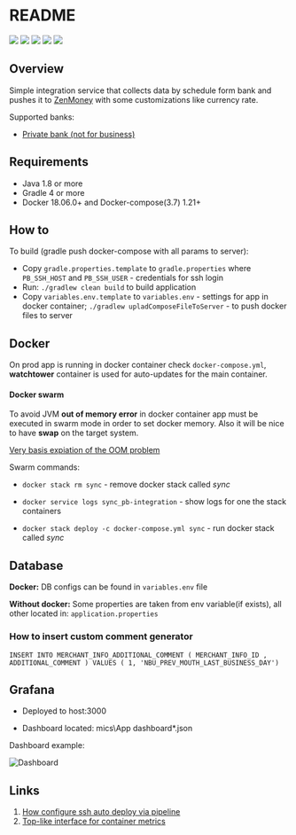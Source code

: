 # README #

[![](https://circleci.com/bb/boevry/pb-integration.svg?style=svg)](https://circleci.com/bb/boevry/pb-integration "Build and status")
[![](https://sonarcloud.io/api/project_badges/measure?project=pb-integration&metric=alert_status)](https://sonarcloud.io/dashboard?id=pb-integration "DEV Quality status")
[![](https://images.microbadger.com/badges/version/openjdk:8-jre-alpine.svg)](https://microbadger.com/images/openjdk:8-jre-alpine "Main jre version")
[![](https://images.microbadger.com/badges/image/bobobo/pb-integration.svg)](https://microbadger.com/images/bobobo/pb-integration "MASTER Full container size")
[![](https://images.microbadger.com/badges/version/bobobo/pb-integration.svg)](https://microbadger.com/images/bobobo/pb-integration "MASTER The latest container build version")

## Overview
Simple integration service that collects data by schedule form bank and pushes it to [ZenMoney](https://zenmoney.ru/) with some customizations like currency rate.

Supported banks:

- [Private bank (not for business)](https://www.privat24.ua/)

## Requirements 
- Java 1.8 or more
- Gradle 4 or more
- Docker 18.06.0+ and Docker-compose(3.7) 1.21+ 

## How to

To build (gradle push docker-compose with all params to server): 

- Copy `gradle.properties.template` to `gradle.properties` where  `PB_SSH_HOST` and `PB_SSH_USER` - credentials for ssh login
- Run: `./gradlew clean build` to build application
- Copy `variables.env.template` to `variables.env` - settings for app in docker container; `./gradlew upladComposeFileToServer` - to push docker files to server

## Docker
On prod app is running in docker container check `docker-compose.yml`,  **watchtower** container is used for auto-updates for the main container.

#### Docker swarm

To avoid JVM **out of memory error**  in docker container app must be executed in swarm mode in order to set docker memory. Also it will be nice to have **swap** on the target system.

[Very basis expiation of the OOM problem](https://medium.com/@yortuc/jvm-memory-allocation-in-docker-container-a26bbce3a3f2)

Swarm commands: 

- `docker stack rm sync`  - remove docker stack called *sync*

- `docker service logs sync_pb-integration` - show logs for one the stack containers

- `docker stack deploy -c docker-compose.yml sync` - run docker stack called *sync*


## Database
**Docker:** DB configs can be found in `variables.env` file

**Without docker:** Some properties are taken from env variable(if exists), all other located in: `application.properties` 

### How to insert custom comment generator 
`INSERT INTO MERCHANT_INFO_ADDITIONAL_COMMENT ( MERCHANT_INFO_ID , ADDITIONAL_COMMENT ) VALUES ( 1, 'NBU_PREV_MOUTH_LAST_BUSINESS_DAY')` 


## Grafana
- Deployed to host:3000

- Dashboard located: mics\App dashboard*.json

Dashboard example: 

![Dashboard](https://i.imgur.com/eCMLFJ1.png)

## Links
1. [How configure ssh auto deploy via pipeline](https://community.atlassian.com/t5/Bitbucket-questions/How-do-I-set-up-ssh-public-key-authentication-so-that-I-can-use/qaq-p/171671) 
2. [Top-like interface for container metrics](https://github.com/bcicen/ctop) 